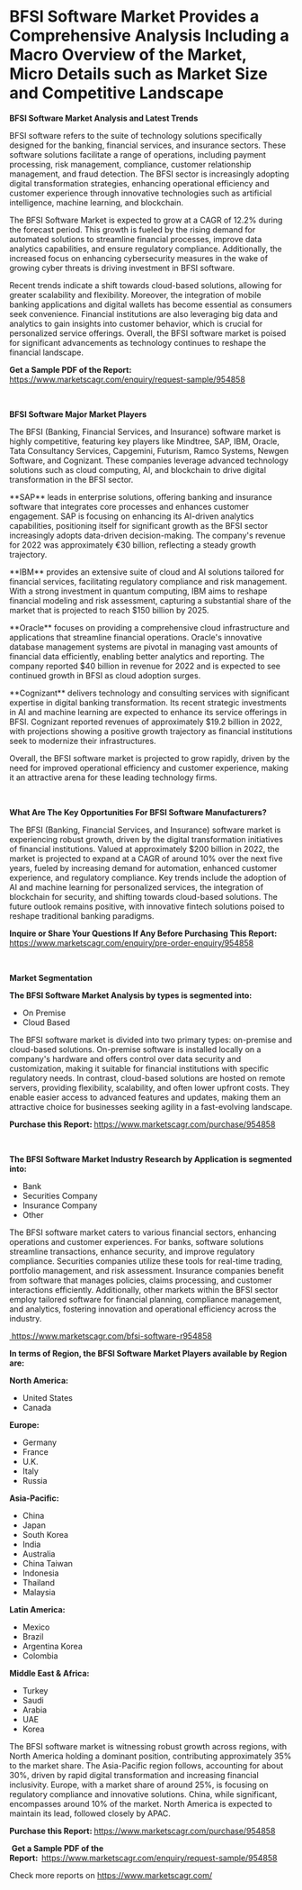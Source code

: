 <p><h1>BFSI Software Market Provides a Comprehensive Analysis Including a Macro Overview of the Market, Micro Details such as Market Size and Competitive Landscape</h1></p><p><strong>BFSI Software Market Analysis and Latest Trends</strong></p>
<p><p>BFSI software refers to the suite of technology solutions specifically designed for the banking, financial services, and insurance sectors. These software solutions facilitate a range of operations, including payment processing, risk management, compliance, customer relationship management, and fraud detection. The BFSI sector is increasingly adopting digital transformation strategies, enhancing operational efficiency and customer experience through innovative technologies such as artificial intelligence, machine learning, and blockchain.</p><p>The BFSI Software Market is expected to grow at a CAGR of 12.2% during the forecast period. This growth is fueled by the rising demand for automated solutions to streamline financial processes, improve data analytics capabilities, and ensure regulatory compliance. Additionally, the increased focus on enhancing cybersecurity measures in the wake of growing cyber threats is driving investment in BFSI software.</p><p>Recent trends indicate a shift towards cloud-based solutions, allowing for greater scalability and flexibility. Moreover, the integration of mobile banking applications and digital wallets has become essential as consumers seek convenience. Financial institutions are also leveraging big data and analytics to gain insights into customer behavior, which is crucial for personalized service offerings. Overall, the BFSI software market is poised for significant advancements as technology continues to reshape the financial landscape.</p></p>
<p><strong>Get a Sample PDF of the Report:&nbsp;</strong> <a href="https://www.marketscagr.com/enquiry/request-sample/954858?utm_campaign=2653&utm_medium=2&utm_source=Github&utm_content=ia&utm_term=07032025&utm_id=bfsi-software">https://www.marketscagr.com/enquiry/request-sample/954858</a></p>
<p>&nbsp;</p>
<p><strong>BFSI Software Major Market Players</strong></p>
<p><p>The BFSI (Banking, Financial Services, and Insurance) software market is highly competitive, featuring key players like Mindtree, SAP, IBM, Oracle, Tata Consultancy Services, Capgemini, Futurism, Ramco Systems, Newgen Software, and Cognizant. These companies leverage advanced technology solutions such as cloud computing, AI, and blockchain to drive digital transformation in the BFSI sector.</p><p>**SAP** leads in enterprise solutions, offering banking and insurance software that integrates core processes and enhances customer engagement. SAP is focusing on enhancing its AI-driven analytics capabilities, positioning itself for significant growth as the BFSI sector increasingly adopts data-driven decision-making. The company's revenue for 2022 was approximately €30 billion, reflecting a steady growth trajectory.</p><p>**IBM** provides an extensive suite of cloud and AI solutions tailored for financial services, facilitating regulatory compliance and risk management. With a strong investment in quantum computing, IBM aims to reshape financial modeling and risk assessment, capturing a substantial share of the market that is projected to reach $150 billion by 2025.</p><p>**Oracle** focuses on providing a comprehensive cloud infrastructure and applications that streamline financial operations. Oracle's innovative database management systems are pivotal in managing vast amounts of financial data efficiently, enabling better analytics and reporting. The company reported $40 billion in revenue for 2022 and is expected to see continued growth in BFSI as cloud adoption surges.</p><p>**Cognizant** delivers technology and consulting services with significant expertise in digital banking transformation. Its recent strategic investments in AI and machine learning are expected to enhance its service offerings in BFSI. Cognizant reported revenues of approximately $19.2 billion in 2022, with projections showing a positive growth trajectory as financial institutions seek to modernize their infrastructures.</p><p>Overall, the BFSI software market is projected to grow rapidly, driven by the need for improved operational efficiency and customer experience, making it an attractive arena for these leading technology firms.</p></p>
<p>&nbsp;</p>
<p><strong>What Are The Key Opportunities For BFSI Software Manufacturers?</strong></p>
<p><p>The BFSI (Banking, Financial Services, and Insurance) software market is experiencing robust growth, driven by the digital transformation initiatives of financial institutions. Valued at approximately $200 billion in 2022, the market is projected to expand at a CAGR of around 10% over the next five years, fueled by increasing demand for automation, enhanced customer experience, and regulatory compliance. Key trends include the adoption of AI and machine learning for personalized services, the integration of blockchain for security, and shifting towards cloud-based solutions. The future outlook remains positive, with innovative fintech solutions poised to reshape traditional banking paradigms.</p></p>
<p><strong>Inquire or Share Your Questions If Any Before Purchasing This Report:</strong> <a href="https://www.marketscagr.com/enquiry/pre-order-enquiry/954858?utm_campaign=2653&utm_medium=2&utm_source=Github&utm_content=ia&utm_term=07032025&utm_id=bfsi-software">https://www.marketscagr.com/enquiry/pre-order-enquiry/954858</a></p>
<p>&nbsp;</p>
<p><strong>Market Segmentation</strong></p>
<p><strong>The BFSI Software Market Analysis by types is segmented into:</strong></p>
<p><ul><li>On Premise</li><li>Cloud Based</li></ul></p>
<p><p>The BFSI software market is divided into two primary types: on-premise and cloud-based solutions. On-premise software is installed locally on a company's hardware and offers control over data security and customization, making it suitable for financial institutions with specific regulatory needs. In contrast, cloud-based solutions are hosted on remote servers, providing flexibility, scalability, and often lower upfront costs. They enable easier access to advanced features and updates, making them an attractive choice for businesses seeking agility in a fast-evolving landscape.</p></p>
<p><strong>Purchase this Report:&nbsp;</strong><a href="https://www.marketscagr.com/purchase/954858?utm_campaign=2653&utm_medium=2&utm_source=Github&utm_content=ia&utm_term=07032025&utm_id=bfsi-software">https://www.marketscagr.com/purchase/954858</a></p>
<p>&nbsp;</p>
<p><strong>The BFSI Software Market Industry Research by Application is segmented into:</strong></p>
<p><ul><li>Bank</li><li>Securities Company</li><li>Insurance Company</li><li>Other</li></ul></p>
<p><p>The BFSI software market caters to various financial sectors, enhancing operations and customer experiences. For banks, software solutions streamline transactions, enhance security, and improve regulatory compliance. Securities companies utilize these tools for real-time trading, portfolio management, and risk assessment. Insurance companies benefit from software that manages policies, claims processing, and customer interactions efficiently. Additionally, other markets within the BFSI sector employ tailored software for financial planning, compliance management, and analytics, fostering innovation and operational efficiency across the industry.</p></p>
<p><a href="https://www.marketscagr.com/bfsi-software-r954858?utm_campaign=2653&utm_medium=2&utm_source=Github&utm_content=ia&utm_term=07032025&utm_id=bfsi-software">&nbsp;https://www.marketscagr.com/bfsi-software-r954858</a></p>
<p><strong>In terms of Region, the BFSI Software Market Players available by Region are:</strong></p>
<p>
    <p> <strong> North America: </strong>
        <ul>
            <li>United States</li>
            <li>Canada</li>
        </ul>
        </p> 
    <p> <strong> Europe: </strong>
        <ul>
            <li>Germany</li>
            <li>France</li>
            <li>U.K.</li>
            <li>Italy</li>
            <li>Russia</li>
        </ul>
        </p> 
    <p> <strong> Asia-Pacific: </strong>
        <ul>
            <li>China</li>
            <li>Japan</li>
            <li>South Korea</li>
            <li>India</li>
            <li>Australia</li>
            <li>China Taiwan</li>
            <li>Indonesia</li>
            <li>Thailand</li>
            <li>Malaysia</li>
        </ul>
        </p> 
    <p> <strong> Latin America: </strong>
        <ul>
            <li>Mexico</li>
            <li>Brazil</li>
            <li>Argentina Korea</li>
            <li>Colombia</li>
        </ul>
        </p> 
    <p> <strong> Middle East & Africa: </strong>
        <ul>
            <li>Turkey</li>
            <li>Saudi</li>
            <li>Arabia</li>
            <li>UAE</li>
            <li>Korea</li>
        </ul>
    </p>
    </p>
<p><p>The BFSI software market is witnessing robust growth across regions, with North America holding a dominant position, contributing approximately 35% to the market share. The Asia-Pacific region follows, accounting for about 30%, driven by rapid digital transformation and increasing financial inclusivity. Europe, with a market share of around 25%, is focusing on regulatory compliance and innovative solutions. China, while significant, encompasses around 10% of the market. North America is expected to maintain its lead, followed closely by APAC.</p></p>
<p><strong>Purchase this Report: </strong><a href="https://www.marketscagr.com/purchase/954858?utm_campaign=2653&utm_medium=2&utm_source=Github&utm_content=ia&utm_term=07032025&utm_id=bfsi-software">https://www.marketscagr.com/purchase/954858</a></p>
<p>&nbsp;<strong>Get a Sample PDF of the Report:&nbsp;&nbsp;</strong><a href="https://www.marketscagr.com/enquiry/request-sample/954858?utm_campaign=2653&utm_medium=2&utm_source=Github&utm_content=ia&utm_term=07032025&utm_id=bfsi-software">https://www.marketscagr.com/enquiry/request-sample/954858</a></p>
<p><strong></strong></p>
<p>Check more reports on <a href="https://www.marketscagr.com/?utm_campaign=2653&utm_medium=2&utm_source=Github&utm_content=ia&utm_term=07032025&utm_id=bfsi-software">https://www.marketscagr.com/</a></p>